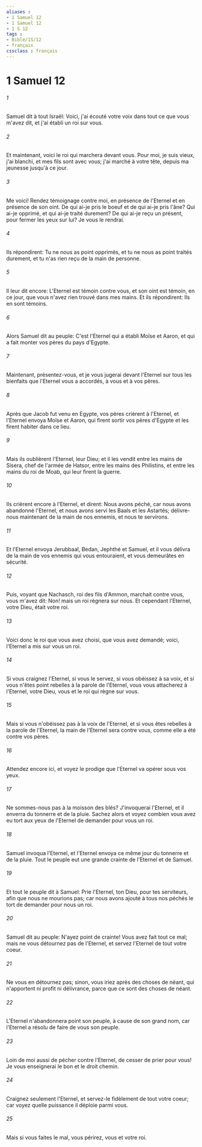 ```yaml
---
aliases : 
- 1 Samuel 12
- 1 Samuel 12
- 1 S 12
tags : 
- Bible/1S/12
- français
cssclass : français
---
```


# 1 Samuel 12

###### 1
Samuel dit à tout Israël: Voici, j'ai écouté votre voix dans tout ce que vous m'avez dit, et j'ai établi un roi sur vous.
###### 2
Et maintenant, voici le roi qui marchera devant vous. Pour moi, je suis vieux, j'ai blanchi, et mes fils sont avec vous; j'ai marché à votre tête, depuis ma jeunesse jusqu'à ce jour.
###### 3
Me voici! Rendez témoignage contre moi, en présence de l'Eternel et en présence de son oint. De qui ai-je pris le boeuf et de qui ai-je pris l'âne? Qui ai-je opprimé, et qui ai-je traité durement? De qui ai-je reçu un présent, pour fermer les yeux sur lui? Je vous le rendrai.
###### 4
Ils répondirent: Tu ne nous as point opprimés, et tu ne nous as point traités durement, et tu n'as rien reçu de la main de personne.
###### 5
Il leur dit encore: L'Eternel est témoin contre vous, et son oint est témoin, en ce jour, que vous n'avez rien trouvé dans mes mains. Et ils répondirent: Ils en sont témoins.
###### 6
Alors Samuel dit au peuple: C'est l'Eternel qui a établi Moïse et Aaron, et qui a fait monter vos pères du pays d'Egypte.
###### 7
Maintenant, présentez-vous, et je vous jugerai devant l'Eternel sur tous les bienfaits que l'Eternel vous a accordés, à vous et à vos pères.
###### 8
Après que Jacob fut venu en Egypte, vos pères crièrent à l'Eternel, et l'Eternel envoya Moïse et Aaron, qui firent sortir vos pères d'Egypte et les firent habiter dans ce lieu.
###### 9
Mais ils oublièrent l'Eternel, leur Dieu; et il les vendit entre les mains de Sisera, chef de l'armée de Hatsor, entre les mains des Philistins, et entre les mains du roi de Moab, qui leur firent la guerre.
###### 10
Ils crièrent encore à l'Eternel, et dirent: Nous avons péché, car nous avons abandonné l'Eternel, et nous avons servi les Baals et les Astartés; délivre-nous maintenant de la main de nos ennemis, et nous te servirons.
###### 11
Et l'Eternel envoya Jerubbaal, Bedan, Jephthé et Samuel, et il vous délivra de la main de vos ennemis qui vous entouraient, et vous demeurâtes en sécurité.
###### 12
Puis, voyant que Nachasch, roi des fils d'Ammon, marchait contre vous, vous m'avez dit: Non! mais un roi régnera sur nous. Et cependant l'Eternel, votre Dieu, était votre roi.
###### 13
Voici donc le roi que vous avez choisi, que vous avez demandé; voici, l'Eternel a mis sur vous un roi.
###### 14
Si vous craignez l'Eternel, si vous le servez, si vous obéissez à sa voix, et si vous n'êtes point rebelles à la parole de l'Eternel, vous vous attacherez à l'Eternel, votre Dieu, vous et le roi qui règne sur vous.
###### 15
Mais si vous n'obéissez pas à la voix de l'Eternel, et si vous êtes rebelles à la parole de l'Eternel, la main de l'Eternel sera contre vous, comme elle a été contre vos pères.
###### 16
Attendez encore ici, et voyez le prodige que l'Eternel va opérer sous vos yeux.
###### 17
Ne sommes-nous pas à la moisson des blés? J'invoquerai l'Eternel, et il enverra du tonnerre et de la pluie. Sachez alors et voyez combien vous avez eu tort aux yeux de l'Eternel de demander pour vous un roi.
###### 18
Samuel invoqua l'Eternel, et l'Eternel envoya ce même jour du tonnerre et de la pluie. Tout le peuple eut une grande crainte de l'Eternel et de Samuel.
###### 19
Et tout le peuple dit à Samuel: Prie l'Eternel, ton Dieu, pour tes serviteurs, afin que nous ne mourions pas; car nous avons ajouté à tous nos péchés le tort de demander pour nous un roi.
###### 20
Samuel dit au peuple: N'ayez point de crainte! Vous avez fait tout ce mal; mais ne vous détournez pas de l'Eternel, et servez l'Eternel de tout votre coeur.
###### 21
Ne vous en détournez pas; sinon, vous iriez après des choses de néant, qui n'apportent ni profit ni délivrance, parce que ce sont des choses de néant.
###### 22
L'Eternel n'abandonnera point son peuple, à cause de son grand nom, car l'Eternel a résolu de faire de vous son peuple.
###### 23
Loin de moi aussi de pécher contre l'Eternel, de cesser de prier pour vous! Je vous enseignerai le bon et le droit chemin.
###### 24
Craignez seulement l'Eternel, et servez-le fidèlement de tout votre coeur; car voyez quelle puissance il déploie parmi vous.
###### 25
Mais si vous faites le mal, vous périrez, vous et votre roi.
